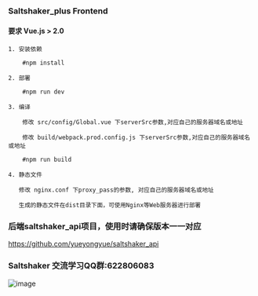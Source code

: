 ### Saltshaker_plus Frontend

#### **要求 Vue.js > 2.0**

````
1. 安装依赖

    #npm install
````
````
2. 部署

    #npm run dev
````
````
3. 编译

    修改 src/config/Global.vue 下serverSrc参数,对应自己的服务器域名或地址
    
    修改 build/webpack.prod.config.js 下serverSrc参数,对应自己的服务器域名或地址
    
    #npm run build
````
````
4. 静态文件

   修改 nginx.conf 下proxy_pass的参数, 对应自己的服务器域名或地址
   
   生成的静态文件在dist目录下面，可使用Nginx等Web服务器进行部署
````

### 后端saltshaker_api项目，使用时请确保版本一一对应
https://github.com/yueyongyue/saltshaker_api

### Saltshaker 交流学习QQ群:622806083
![image](https://github.com/yueyongyue/saltshaker_api/blob/master/screenshots/qq.png)
